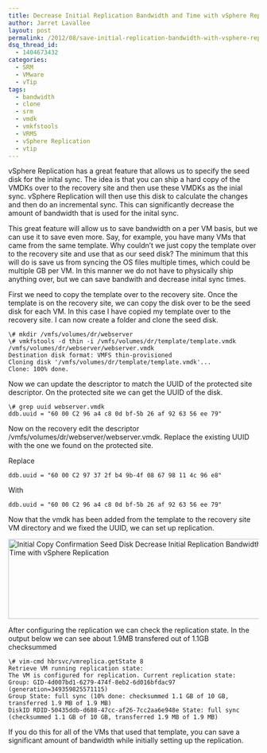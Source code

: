 ```yaml
---
title: Decrease Initial Replication Bandwidth and Time with vSphere Replication
author: Jarret Lavallee
layout: post
permalink: /2012/08/save-initial-replication-bandwidth-with-vsphere-replication/
dsq_thread_id:
  - 1404673432
categories:
  - SRM
  - VMware
  - vTip
tags:
  - bandwidth
  - clone
  - srm
  - vmdk
  - vmkfstools
  - VRMS
  - vSphere Replication
  - vtip
---
```

vSphere Replication has a great feature that allows us to specify the seed disk for the inital sync. The idea is that you can ship a hard copy of the VMDKs over to the recovery site and then use these VMDKs as the inial sync. vSphere Replication will then use this disk to calculate the changes and then do an incremental sync. This can significantly decrease the amount of bandwidth that is used for the inital sync. 

This great feature will allow us to save bandwidth on a per VM basis, but we can use it to save even more. Say, for example, you have many VMs that came from the same template. Why couldn&#8217;t we just copy the template over to the recovery site and use that as our seed disk? The minimum that this will do is save us from syncing the OS files multiple times, which could be multiple GB per VM. In this manner we do not have to physically ship anything over, but we can save bandwith and decrease inital sync times.

First we need to copy the template over to the recovery site. Once the template is on the recovery site, we can copy the disk over to be the seed disk for each VM. In this case I have copied my template over to the recovery site. I can now create a folder and clone the seed disk. 

	  
	\# mkdir /vmfs/volumes/dr/webserver  
	\# vmkfstools -d thin -i /vmfs/volumes/dr/template/template.vmdk /vmfs/volumes/dr/webserver/webserver.vmdk  
	Destination disk format: VMFS thin-provisioned  
	Cloning disk '/vmfs/volumes/dr/template/template.vmdk'...  
	Clone: 100% done.  
	

Now we can update the descriptor to match the UUID of the protected site descriptor. On the protected site we can get the UUID of the disk.

	  
	\# grep uuid webserver.vmdk  
	ddb.uuid = "60 00 C2 96 a4 c8 0d bf-5b 26 af 92 63 56 ee 79"  
	

Now on the recovery edit the descriptor /vmfs/volumes/dr/webserver/webserver.vmdk. Replace the existing UUID with the one we found on the protected site.

Replace  
	  
	ddb.uuid = "60 00 C2 97 37 2f b4 9b-4f 08 67 98 11 4c 96 e8"  
	

With 

	  
	ddb.uuid = "60 00 C2 96 a4 c8 0d bf-5b 26 af 92 63 56 ee 79"  
	

Now that the vmdk has been added from the template to the recovery site VM directory and we fixed the UUID, we can set up replication.

<a href="http://virtuallyhyper.com/wp-content/uploads/2012/08/Initial-Copy-Confirmation-Seed-Disk.png" onclick="javascript:_gaq.push(['_trackEvent','outbound-article','http://virtuallyhyper.com/wp-content/uploads/2012/08/Initial-Copy-Confirmation-Seed-Disk.png']);"><img src="http://virtuallyhyper.com/wp-content/uploads/2012/08/Initial-Copy-Confirmation-Seed-Disk.png" alt="Initial Copy Confirmation Seed Disk Decrease Initial Replication Bandwidth and Time with vSphere Replication" title="Initial Copy Confirmation - Seed Disk" width="574" height="161" class="aligncenter size-full wp-image-2483" /></a>

After configuring the replication we can check the replication state. In the output below we can see about 1.9MB transfered out of 1.1GB checksummed

	  
	\# vim-cmd hbrsvc/vmreplica.getState 8  
	Retrieve VM running replication state:  
	The VM is configured for replication. Current replication state: Group: GID-4d007bd1-6279-474f-8eb2-6d016bfdac97 (generation=349359825571115)  
	Group State: full sync (10% done: checksummed 1.1 GB of 10 GB, transferred 1.9 MB of 1.9 MB)  
	DiskID RDID-50435ddb-d688-47cc-af26-7cc2aa6e948e State: full sync (checksummed 1.1 GB of 10 GB, transferred 1.9 MB of 1.9 MB)  
	

If you do this for all of the VMs that used that template, you can save a significant amount of bandwidth while initially setting up the replication. 

<p class="wp-flattr-button">
  <a class="FlattrButton" style="display:none;" href="http://virtuallyhyper.com/2012/08/save-initial-replication-bandwidth-with-vsphere-replication/" title=" Decrease Initial Replication Bandwidth and Time with vSphere Replication" rev="flattr;uid:virtuallyhyper;language:en_GB;category:text;tags:bandwidth,clone,srm,vmdk,vmkfstools,VRMS,vSphere Replication,vtip,blog;button:compact;">vSphere Replication has a great feature that allows us to specify the seed disk for the inital sync. The idea is that you can ship a hard copy of the...</a>
</p>